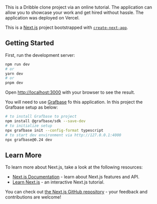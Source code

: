 This is a Dribble clone project via an online tutorial. The application can allow you to showcase your work and get hired without hassle. The application was deployed on Vercel. 

This is a [Next.js](https://nextjs.org/) project bootstrapped with [`create-next-app`](https://github.com/vercel/next.js/tree/canary/packages/create-next-app).

## Getting Started

First, run the development server:

```bash
npm run dev
# or
yarn dev
# or
pnpm dev
```

Open [http://localhost:3000](http://localhost:3000) with your browser to see the result.

You will need to use [Grafbase](https://grafbase.com/) fo this application. In this project the Grafbase setup as below:

```bash
# to install Grafbase to project
npm install @grafbase/sdk --save-dev
# to initialize setup
npx grafbase init --config-format typescript
# to start dev environment via http://127.0.0.1:4000
npx grafbase@0.24 dev
```

## Learn More

To learn more about Next.js, take a look at the following resources:

- [Next.js Documentation](https://nextjs.org/docs) - learn about Next.js features and API.
- [Learn Next.js](https://nextjs.org/learn) - an interactive Next.js tutorial.

You can check out [the Next.js GitHub repository](https://github.com/vercel/next.js/) - your feedback and contributions are welcome!

